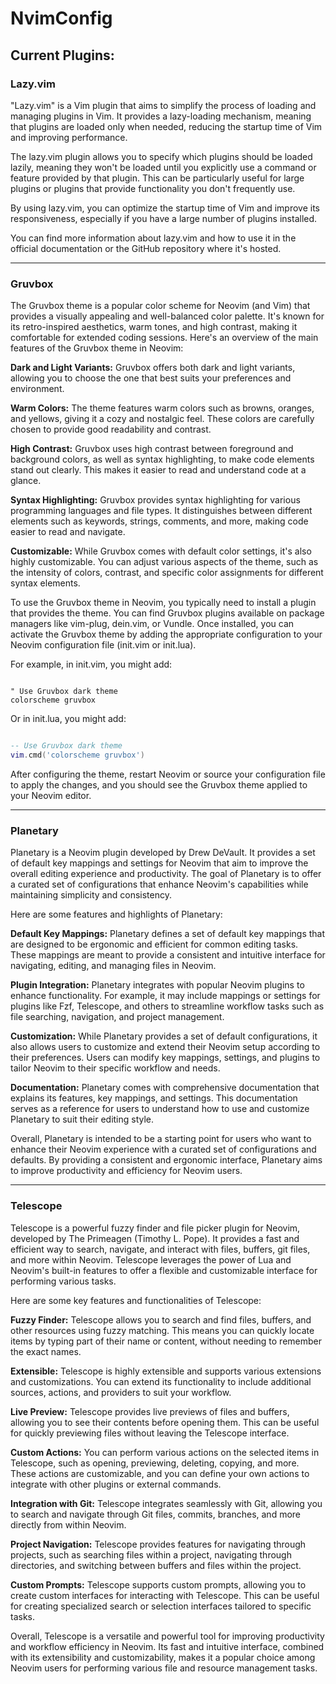 # NvimConfig

## Current Plugins:

### **Lazy.vim**

"Lazy.vim" is a Vim plugin that aims to simplify the process of loading and managing plugins in Vim. It provides a lazy-loading mechanism, meaning that plugins are loaded only when needed, reducing the startup time of Vim and improving performance.

The lazy.vim plugin allows you to specify which plugins should be loaded lazily, meaning they won't be loaded until you explicitly use a command or feature provided by that plugin. This can be particularly useful for large plugins or plugins that provide functionality you don't frequently use.

By using lazy.vim, you can optimize the startup time of Vim and improve its responsiveness, especially if you have a large number of plugins installed.

You can find more information about lazy.vim and how to use it in the official documentation or the GitHub repository where it's hosted.

---

### **Gruvbox**

The Gruvbox theme is a popular color scheme for Neovim (and Vim) that provides a visually appealing and well-balanced color palette. It's known for its retro-inspired aesthetics, warm tones, and high contrast, making it comfortable for extended coding sessions. Here's an overview of the main features of the Gruvbox theme in Neovim:

**Dark and Light Variants:** Gruvbox offers both dark and light variants, allowing you to choose the one that best suits your preferences and environment.

**Warm Colors:** The theme features warm colors such as browns, oranges, and yellows, giving it a cozy and nostalgic feel. These colors are carefully chosen to provide good readability and contrast.

**High Contrast:** Gruvbox uses high contrast between foreground and background colors, as well as syntax highlighting, to make code elements stand out clearly. This makes it easier to read and understand code at a glance.

**Syntax Highlighting:** Gruvbox provides syntax highlighting for various programming languages and file types. It distinguishes between different elements such as keywords, strings, comments, and more, making code easier to read and navigate.

**Customizable:** While Gruvbox comes with default color settings, it's also highly customizable. You can adjust various aspects of the theme, such as the intensity of colors, contrast, and specific color assignments for different syntax elements.

To use the Gruvbox theme in Neovim, you typically need to install a plugin that provides the theme. You can find Gruvbox plugins available on package managers like vim-plug, dein.vim, or Vundle. Once installed, you can activate the Gruvbox theme by adding the appropriate configuration to your Neovim configuration file (init.vim or init.lua).

For example, in init.vim, you might add:

```vim

" Use Gruvbox dark theme
colorscheme gruvbox
```
Or in init.lua, you might add:

```lua

-- Use Gruvbox dark theme
vim.cmd('colorscheme gruvbox')
```
After configuring the theme, restart Neovim or source your configuration file to apply the changes, and you should see the Gruvbox theme applied to your Neovim editor.

---

### **Planetary**

Planetary is a Neovim plugin developed by Drew DeVault. It provides a set of default key mappings and settings for Neovim that aim to improve the overall editing experience and productivity. The goal of Planetary is to offer a curated set of configurations that enhance Neovim's capabilities while maintaining simplicity and consistency.

Here are some features and highlights of Planetary:

**Default Key Mappings:** Planetary defines a set of default key mappings that are designed to be ergonomic and efficient for common editing tasks. These mappings are meant to provide a consistent and intuitive interface for navigating, editing, and managing files in Neovim.

**Plugin Integration:** Planetary integrates with popular Neovim plugins to enhance functionality. For example, it may include mappings or settings for plugins like Fzf, Telescope, and others to streamline workflow tasks such as file searching, navigation, and project management.

**Customization:** While Planetary provides a set of default configurations, it also allows users to customize and extend their Neovim setup according to their preferences. Users can modify key mappings, settings, and plugins to tailor Neovim to their specific workflow and needs.

**Documentation:** Planetary comes with comprehensive documentation that explains its features, key mappings, and settings. This documentation serves as a reference for users to understand how to use and customize Planetary to suit their editing style.

Overall, Planetary is intended to be a starting point for users who want to enhance their Neovim experience with a curated set of configurations and defaults. By providing a consistent and ergonomic interface, Planetary aims to improve productivity and efficiency for Neovim users.

---

### **Telescope**

Telescope is a powerful fuzzy finder and file picker plugin for Neovim, developed by The Primeagen (Timothy L. Pope). It provides a fast and efficient way to search, navigate, and interact with files, buffers, git files, and more within Neovim. Telescope leverages the power of Lua and Neovim's built-in features to offer a flexible and customizable interface for performing various tasks.

Here are some key features and functionalities of Telescope:

**Fuzzy Finder:** Telescope allows you to search and find files, buffers, and other resources using fuzzy matching. This means you can quickly locate items by typing part of their name or content, without needing to remember the exact names.

**Extensible:** Telescope is highly extensible and supports various extensions and customizations. You can extend its functionality to include additional sources, actions, and providers to suit your workflow.

**Live Preview:** Telescope provides live previews of files and buffers, allowing you to see their contents before opening them. This can be useful for quickly previewing files without leaving the Telescope interface.

**Custom Actions:** You can perform various actions on the selected items in Telescope, such as opening, previewing, deleting, copying, and more. These actions are customizable, and you can define your own actions to integrate with other plugins or external commands.

**Integration with Git:** Telescope integrates seamlessly with Git, allowing you to search and navigate through Git files, commits, branches, and more directly from within Neovim.

**Project Navigation:** Telescope provides features for navigating through projects, such as searching files within a project, navigating through directories, and switching between buffers and files within the project.

**Custom Prompts:** Telescope supports custom prompts, allowing you to create custom interfaces for interacting with Telescope. This can be useful for creating specialized search or selection interfaces tailored to specific tasks.

Overall, Telescope is a versatile and powerful tool for improving productivity and workflow efficiency in Neovim. Its fast and intuitive interface, combined with its extensibility and customizability, makes it a popular choice among Neovim users for performing various file and resource management tasks.
